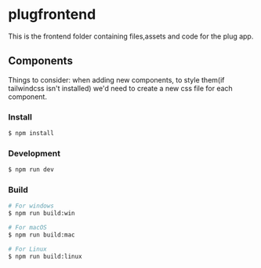 # plugfrontend

This is the frontend folder containing files,assets and code for the plug app.

## Components
Things to consider: when adding new components, to style them(if tailwindcss isn't installed) we'd need to create a new css file for each component.


### Install

```bash
$ npm install
```

### Development

```bash
$ npm run dev
```

### Build

```bash
# For windows
$ npm run build:win

# For macOS
$ npm run build:mac

# For Linux
$ npm run build:linux
```
